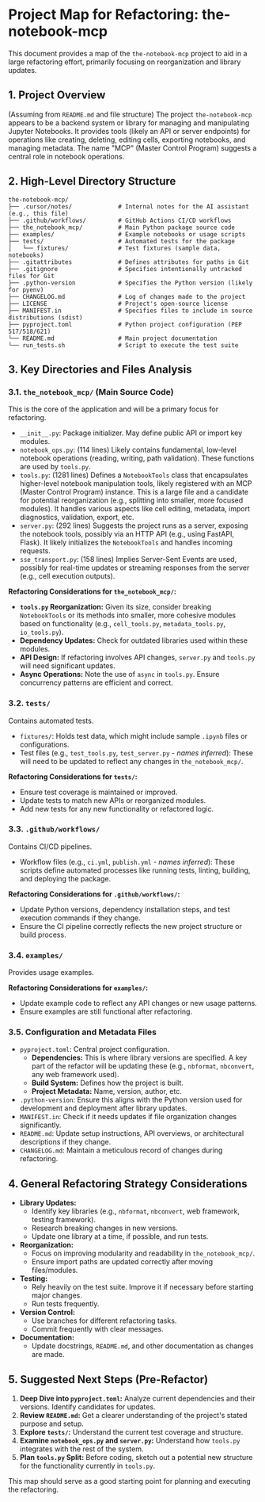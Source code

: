 # Project Map for Refactoring: the-notebook-mcp

This document provides a map of the `the-notebook-mcp` project to aid in a large refactoring effort, primarily focusing on reorganization and library updates.

## 1. Project Overview

(Assuming from `README.md` and file structure)
The project `the-notebook-mcp` appears to be a backend system or library for managing and manipulating Jupyter Notebooks. It provides tools (likely an API or server endpoints) for operations like creating, deleting, editing cells, exporting notebooks, and managing metadata. The name "MCP" (Master Control Program) suggests a central role in notebook operations.

## 2. High-Level Directory Structure

```
the-notebook-mcp/
├── .cursor/notes/             # Internal notes for the AI assistant (e.g., this file)
├── .github/workflows/         # GitHub Actions CI/CD workflows
├── the_notebook_mcp/          # Main Python package source code
├── examples/                  # Example notebooks or usage scripts
├── tests/                     # Automated tests for the package
│   └── fixtures/              # Test fixtures (sample data, notebooks)
├── .gitattributes             # Defines attributes for paths in Git
├── .gitignore                 # Specifies intentionally untracked files for Git
├── .python-version            # Specifies the Python version (likely for pyenv)
├── CHANGELOG.md               # Log of changes made to the project
├── LICENSE                    # Project's open-source license
├── MANIFEST.in                # Specifies files to include in source distributions (sdist)
├── pyproject.toml             # Python project configuration (PEP 517/518/621)
└── README.md                  # Main project documentation
└── run_tests.sh               # Script to execute the test suite
```

## 3. Key Directories and Files Analysis

### 3.1. `the_notebook_mcp/` (Main Source Code)

This is the core of the application and will be a primary focus for refactoring.

*   `__init__.py`: Package initializer. May define public API or import key modules.
*   `notebook_ops.py`: (114 lines) Likely contains fundamental, low-level notebook operations (reading, writing, path validation). These functions are used by `tools.py`.
*   `tools.py`: (1281 lines) Defines a `NotebookTools` class that encapsulates higher-level notebook manipulation tools, likely registered with an MCP (Master Control Program) instance. This is a large file and a candidate for potential reorganization (e.g., splitting into smaller, more focused modules). It handles various aspects like cell editing, metadata, import diagnostics, validation, export, etc.
*   `server.py`: (292 lines) Suggests the project runs as a server, exposing the notebook tools, possibly via an HTTP API (e.g., using FastAPI, Flask). It likely initializes the `NotebookTools` and handles incoming requests.
*   `sse_transport.py`: (158 lines) Implies Server-Sent Events are used, possibly for real-time updates or streaming responses from the server (e.g., cell execution outputs).

**Refactoring Considerations for `the_notebook_mcp/`:**
*   **`tools.py` Reorganization:** Given its size, consider breaking `NotebookTools` or its methods into smaller, more cohesive modules based on functionality (e.g., `cell_tools.py`, `metadata_tools.py`, `io_tools.py`).
*   **Dependency Updates:** Check for outdated libraries used within these modules.
*   **API Design:** If refactoring involves API changes, `server.py` and `tools.py` will need significant updates.
*   **Async Operations:** Note the use of `async` in `tools.py`. Ensure concurrency patterns are efficient and correct.

### 3.2. `tests/`

Contains automated tests.

*   `fixtures/`: Holds test data, which might include sample `.ipynb` files or configurations.
*   Test files (e.g., `test_tools.py`, `test_server.py` - *names inferred*): These will need to be updated to reflect any changes in `the_notebook_mcp/`.

**Refactoring Considerations for `tests/`:**
*   Ensure test coverage is maintained or improved.
*   Update tests to match new APIs or reorganized modules.
*   Add new tests for any new functionality or refactored logic.

### 3.3. `.github/workflows/`

Contains CI/CD pipelines.

*   Workflow files (e.g., `ci.yml`, `publish.yml` - *names inferred*): These scripts define automated processes like running tests, linting, building, and deploying the package.

**Refactoring Considerations for `.github/workflows/`:**
*   Update Python versions, dependency installation steps, and test execution commands if they change.
*   Ensure the CI pipeline correctly reflects the new project structure or build process.

### 3.4. `examples/`

Provides usage examples.

**Refactoring Considerations for `examples/`:**
*   Update example code to reflect any API changes or new usage patterns.
*   Ensure examples are still functional after refactoring.

### 3.5. Configuration and Metadata Files

*   `pyproject.toml`: Central project configuration.
    *   **Dependencies:** This is where library versions are specified. A key part of the refactor will be updating these (e.g., `nbformat`, `nbconvert`, any web framework used).
    *   **Build System:** Defines how the project is built.
    *   **Project Metadata:** Name, version, author, etc.
*   `.python-version`: Ensure this aligns with the Python version used for development and deployment after library updates.
*   `MANIFEST.in`: Check if it needs updates if file organization changes significantly.
*   `README.md`: Update setup instructions, API overviews, or architectural descriptions if they change.
*   `CHANGELOG.md`: Maintain a meticulous record of changes during refactoring.

## 4. General Refactoring Strategy Considerations

*   **Library Updates:**
    *   Identify key libraries (e.g., `nbformat`, `nbconvert`, web framework, testing framework).
    *   Research breaking changes in new versions.
    *   Update one library at a time, if possible, and run tests.
*   **Reorganization:**
    *   Focus on improving modularity and readability in `the_notebook_mcp/`.
    *   Ensure import paths are updated correctly after moving files/modules.
*   **Testing:**
    *   Rely heavily on the test suite. Improve it if necessary before starting major changes.
    *   Run tests frequently.
*   **Version Control:**
    *   Use branches for different refactoring tasks.
    *   Commit frequently with clear messages.
*   **Documentation:**
    *   Update docstrings, `README.md`, and other documentation as changes are made.

## 5. Suggested Next Steps (Pre-Refactor)

1.  **Deep Dive into `pyproject.toml`:** Analyze current dependencies and their versions. Identify candidates for updates.
2.  **Review `README.md`:** Get a clearer understanding of the project's stated purpose and setup.
3.  **Explore `tests/`:** Understand the current test coverage and structure.
4.  **Examine `notebook_ops.py` and `server.py`:** Understand how `tools.py` integrates with the rest of the system.
5.  **Plan `tools.py` Split:** Before coding, sketch out a potential new structure for the functionality currently in `tools.py`.

This map should serve as a good starting point for planning and executing the refactoring. 